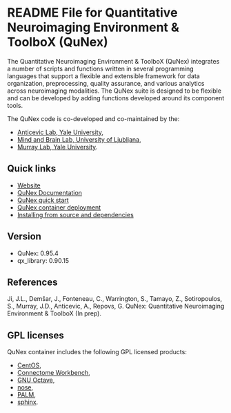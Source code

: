 <!--
SPDX-FileCopyrightText: 2021 QuNex development team <https://qunex.yale.edu/>

SPDX-License-Identifier: GPL-3.0-or-later
-->

# README File for Quantitative Neuroimaging Environment & ToolboX (QuNex)

The Quantitative Neuroimaging Environment & ToolboX (QuNex) integrates a number of scripts and functions written in several programming languages that support a flexible and extensible framework for data organization, preprocessing, quality assurance, and various analytics across neuroimaging modalities. The QuNex suite is designed to be flexible and can be developed by adding functions developed around its component tools.

The QuNex code is co-developed and co-maintained by the:

* [Anticevic Lab, Yale University](http://anticeviclab.yale.edu/),
* [Mind and Brain Lab, University of Ljubljana](https://mblab.si),
* [Murray Lab, Yale University](https://medicine.yale.edu/lab/murray/).

## Quick links

* [Website](http://qunex.yale.edu/)
* [QuNex Documentation](https://qunex.readthedocs.io)
* [QuNex quick start](https://qunex.readthedocs.io/en/latest/wiki/Overview/QuickStart.html)
* [QuNex container deployment](https://qunex.readthedocs.io/en/latest/wiki/Overview/QuNexContainerUsage.html)
* [Installing from source and dependencies](https://qunex.readthedocs.io/en/latest/wiki/Overview/Installation.html)

## Version

* QuNex: 0.95.4
* qx_library: 0.90.15

## References

Ji, J.L., Demšar, J., Fonteneau, C., Warrington, S., Tamayo, Z., Sotiropoulos, S., Murray, J.D., Anticevic, A., Repovs, G. QuNex: Quantitative Neuroimaging Environment & ToolboX (In prep).

## GPL licenses

QuNex container includes the following GPL licensed products:

* [CentOS](https://archive.softwareheritage.org/swh:1:dir:bd1c2d47a55882f6362f8747bbc2f4d6484091a7;origin=https://github.com/centos6/centos7;visit=swh:1:snp:c1e9c39b42beb9799d3f8e8c3b2e14499b8e72bc;anchor=swh:1:rev:dd6094662c406e300c64b926d2639dac60f5da96/),
* [Connectome Workbench](https://archive.softwareheritage.org/swh:1:dir:e2cc8014a5f4604e0d39d96f43c5251389ecbb72;origin=https://github.com/Washington-University/workbench;visit=swh:1:snp:0e663b1bc7dabf4256ba430d54a2f5be8c5d3e7b;anchor=swh:1:rev:4d4e468dc3f817c0fecd626c11fd1d86e7c7ca45/),
* [GNU Octave](https://ftp.gnu.org/gnu/octave/octave-4.4.1.tar.gz),
* [nose](https://archive.softwareheritage.org/swh:1:dir:5bcf732f09d096b24a55863df4ffea7e9e098b69;origin=https://github.com/nose-devs/nose;visit=swh:1:snp:a4952aa8d112feb64d14ceb9573f352e0a8c5058;anchor=swh:1:rev:7c26ad1e6b7d308cafa328ad34736d34028c122a/),
* [PALM](https://archive.softwareheritage.org/swh:1:dir:56bdf688d7e2c58426dec6ededc9041884760cc7;origin=https://github.com/andersonwinkler/PALM;visit=swh:1:snp:fda2137b2d29f3bda5a4d87fcebe000a66afa9c4;anchor=swh:1:rev:0692998568513e8e1488000162c76a98c6c1fb98/),
* [sphinx](https://archive.softwareheritage.org/swh:1:dir:7bd6b26a7db338cc4604118f11ccc0d20efed70a;origin=https://github.com/sphinx-doc/sphinx;visit=swh:1:snp:4a8aedfea5a1f7518f09ed7f13f52353823ddb43;anchor=swh:1:rev:d2f7628f8dc929b24bf8a1cfbff091e253de0e36/).
